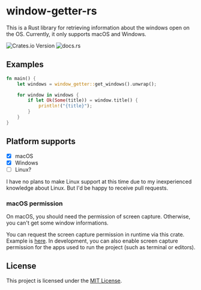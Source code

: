 # window-getter-rs

This is a Rust library for retrieving information about the windows open on the OS.
Currently, it only supports macOS and Windows.

![Crates.io Version](https://img.shields.io/crates/v/window-getter) ![docs.rs](https://img.shields.io/docsrs/window-getter)

## Examples

```rust
fn main() {
    let windows = window_getter::get_windows().unwrap();

    for window in windows {
        if let Ok(Some(title)) = window.title() {
            println!("{title}");
        }
    }
}
```

## Platform supports

- [x] macOS
- [x] Windows
- [ ] Linux?

I have no plans to make Linux support at this time due to my inexperienced knowledge about Linux.
But I'd be happy to receive pull requests.

### macOS permission

On macOS, you should need the permission of screen capture.
Otherwise, you can't get some window informations.

You can request the screen capture permission in runtime via this crate.
Example is [here](./examples/macos_permission.rs).
In development, you can also enable screen capture permission
for the apps used to run the project (such as terminal or editors).

## License

This project is licensed under the [MIT License](./LICENSE).
